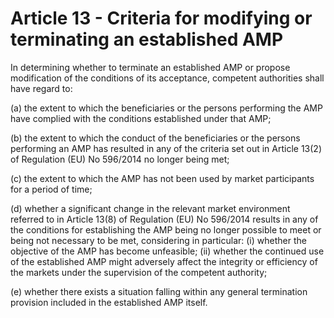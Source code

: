 # Article 13 - Criteria for modifying or terminating an established AMP


In determining whether to terminate an established AMP or propose modification of the conditions of its acceptance, competent authorities shall have regard to:

(a) the extent to which the beneficiaries or the persons performing the AMP have complied with the conditions established under that AMP;

(b) the extent to which the conduct of the beneficiaries or the persons performing an AMP has resulted in any of the criteria set out in Article 13(2) of Regulation (EU) No 596/2014 no longer being met;

(c) the extent to which the AMP has not been used by market participants for a period of time;

(d) whether a significant change in the relevant market environment referred to in Article 13(8) of Regulation (EU) No 596/2014 results in any of the conditions for establishing the AMP being no longer possible to meet or being not necessary to be met, considering in particular: (i) whether the objective of the AMP has become unfeasible; (ii) whether the continued use of the established AMP might adversely affect the integrity or efficiency of the markets under the supervision of the competent authority;

(e) whether there exists a situation falling within any general termination provision included in the established AMP itself.
